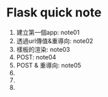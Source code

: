 # Flask quick note

1. 建立第一個app: note01
2. 透過url傳值&重導向: note02
3. 樣板的渲染: note03
4. POST: note04
5. POST & 重導向: note05
6. 
7. 
8. 